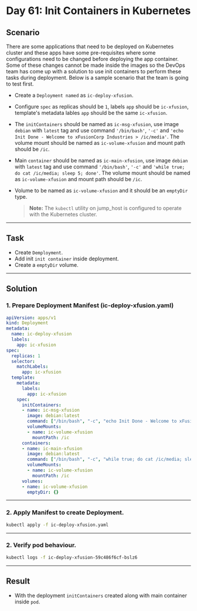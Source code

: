 # Day 61: Init Containers in Kubernetes

## Scenario

There are some applications that need to be deployed on Kubernetes cluster and these apps have some pre-requisites where some configurations need to be changed before deploying the app container. Some of these changes cannot be made inside the images so the DevOps team has come up with a solution to use init containers to perform these tasks during deployment. Below is a sample scenario that the team is going to test first.

- Create a `Deployment named` as `ic-deploy-xfusion`.
- Configure `spec` as replicas should be `1`, labels `app` should be `ic-xfusion`, template's metadata lables `app` should be the same `ic-xfusion`.
- The `initContainers` should be named as `ic-msg-xfusion`, use image `debian` with `latest` tag and use command `'/bin/bash'`, `'-c'` and `'echo Init Done - Welcome to xFusionCorp Industries > /ic/media'`. The volume mount should be named as `ic-volume-xfusion` and mount path should be `/ic`.
- Main `container` should be named as `ic-main-xfusion`, use image `debian` with `latest` tag and use command `'/bin/bash'`, `'-c'` and `'while true; do cat /ic/media; sleep 5; done'`. The volume mount should be named as `ic-volume-xfusion` and mount path should be `/ic`.
- Volume to be named as `ic-volume-xfusion` and it should be an `emptyDir` type.

  > **Note:** The `kubectl` utility on jump_host is configured to operate with the Kubernetes cluster.

---

## Task

- Create `Demployment`.
- Add init `init container` inside deployment.
- Create a `emptyDir` volume.



---

## Solution

### 1. Prepare Deployment Manifest (ic-deploy-xfusion.yaml) 

```yaml
apiVersion: apps/v1
kind: Deployment
metadata:
  name: ic-deploy-xfusion
  labels:
    app: ic-xfusion
spec:
  replicas: 1
  selector:
    matchLabels:
      app: ic-xfusion
  template:
    metadata:
      labels:
        app: ic-xfusion
    spec:
      initContainers:
      - name: ic-msg-xfusion
        image: debian:latest
        command: ["/bin/bash", "-c", "echo Init Done - Welcome to xFusionCorp Industries > /ic/media"]
        volumeMounts:
        - name: ic-volume-xfusion
          mountPath: /ic
      containers:
      - name: ic-main-xfusion
        image: debian:latest
        command: ["/bin/bash", "-c", "while true; do cat /ic/media; sleep 5; done"]
        volumeMounts:
        - name: ic-volume-xfusion
          mountPath: /ic
      volumes:
      - name: ic-volume-xfusion
        emptyDir: {}


```
---


### 2. Apply Manifest to create Deployment.
```bash
kubectl apply -f ic-deploy-xfusion.yaml
```
---

### 2. Verify pod behaviour.
```bash
kubectl logs -f ic-deploy-xfusion-59c486f6cf-bslz6
```
---

## Result

- With the deployment `initContainers` created along with main container inside `pod`. 
